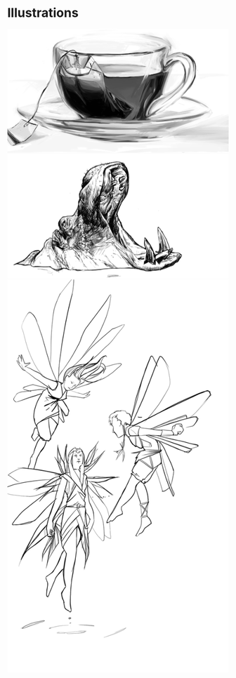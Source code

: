 # Illustrations

<div class="galleria">
    <img src="/illustrations/cuppa.png" data-title="A cup of tea" data-description="Digital painting of a cup of tea.">
    <img src="/illustrations/Hippo.png" data-title="Hippo" data-description="A digital drawing of a hippopotamus.">
    <img src="/illustrations/fairies-lines.png" data-title="Fairies" data-description="Three fairies.">
</div>